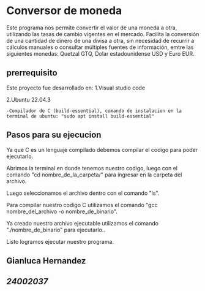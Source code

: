 # Conversor de moneda

Este programa nos permite convertir el valor de una moneda a otra, utilizando las tasas de cambio vigentes en el mercado. Facilita la conversión de una cantidad de dinero de una divisa a otra, sin necesidad de recurrir a cálculos manuales o consultar múltiples fuentes de información, emtre las siguientes monedas: Quetzal GTQ, Dolar estadounidense USD y Euro EUR.


## prerrequisito
Este proyecto fue desarrollado en:
1.Visual studio code

2.Ubuntu 22.04.3

    -Compilador de C (build-essential), comando de instalacion en la terminal de ubuntu: "sudo apt install build-essential"

## Pasos para su ejecucion 
Ya que C es un lenguaje compilado debemos compilar el codigo para poder ejecutarlo.

Abrimos la terminal en donde tenemos nuestro codigo, luego con el comando "cd nombre_de_la_carpeta/" para ingresar en la carpeta del archivo.

Luego seleccionamos el archivo dentro con el comando "ls".

Para compilar nuestro codigo C utilizamos el comando "gcc nombre_del_archivo -o nombre_de_binario".

Ya creado nuestro archivo ejecutable utilizamos el comando "./nombre_de_binario" para ejecutarlo..

Listo logramos ejecutar nuestro programa.

## **Gianluca Hernandez**
## *24002037*



